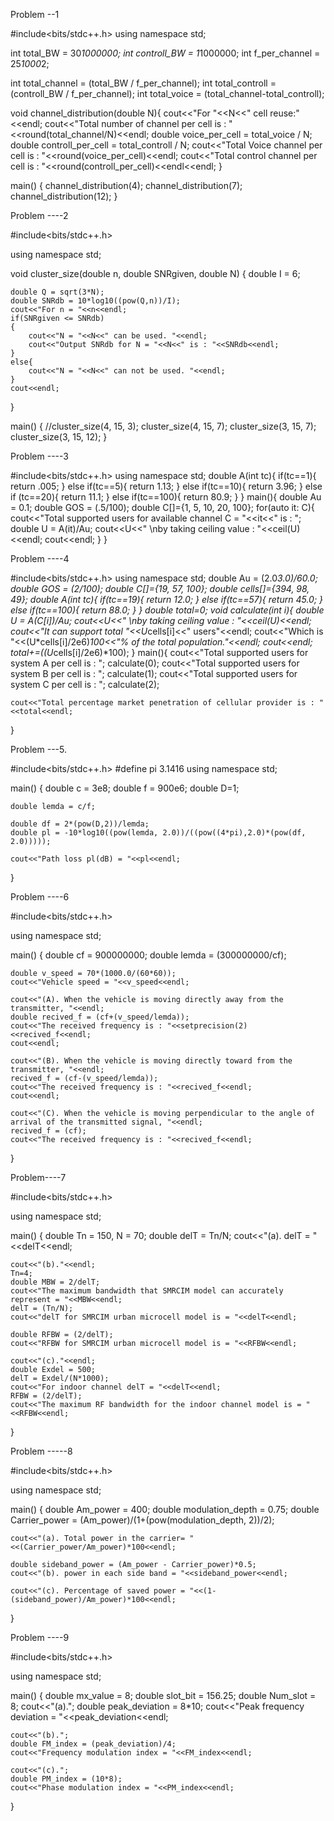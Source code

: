 Problem --1

#include<bits/stdc++.h>
using namespace std;

int total_BW = 30*1000000;
int controll_BW = 1*1000000;
int f_per_channel = 25*1000*2;

int total_channel = (total_BW / f_per_channel);
int total_controll = (controll_BW / f_per_channel);
int total_voice = (total_channel-total_controll);

void channel_distribution(double N){
    cout<<"For "<<N<<" cell reuse:"<<endl;
    cout<<"Total number of channel per cell is : "<<round(total_channel/N)<<endl;
    double voice_per_cell = total_voice / N;
    double controll_per_cell = total_controll / N;
    cout<<"Total Voice channel per cell is : "<<round(voice_per_cell)<<endl;
    cout<<"Total control channel per cell is : "<<round(controll_per_cell)<<endl<<endl;
}

main()
{
    channel_distribution(4);
    channel_distribution(7);
    channel_distribution(12);
}



Problem ----2


#include<bits/stdc++.h>

using namespace std;

void cluster_size(double n, double SNRgiven, double N)
{
    double I = 6;

    double Q = sqrt(3*N);
    double SNRdb = 10*log10((pow(Q,n))/I);
    cout<<"For n = "<<n<<endl;
    if(SNRgiven <= SNRdb)
    {
        cout<<"N = "<<N<<" can be used. "<<endl;
        cout<<"Output SNRdb for N = "<<N<<" is : "<<SNRdb<<endl;
    }
    else{
        cout<<"N = "<<N<<" can not be used. "<<endl;
    }
    cout<<endl;
}

main()
{
    //cluster_size(4, 15, 3);
    cluster_size(4, 15, 7);
    cluster_size(3, 15, 7);
    cluster_size(3, 15, 12);
}



Problem ----3



#include<bits/stdc++.h>
using namespace std;
double A(int tc){
    if(tc==1){
        return .005;
    }
    else if(tc==5){
        return 1.13;
    }
    else if(tc==10){
        return 3.96;
    }
    else if (tc==20){
        return 11.1;
    }
    else if(tc==100){
        return 80.9;
    }
}
main(){
    double Au = 0.1;
    double GOS = (.5/100);
    double C[]={1, 5, 10, 20, 100};
    for(auto it: C){
        cout<<"Total supported users for available channel C = "<<it<<" is : ";
        double U = A(it)/Au;
        cout<<U<<" \nby taking ceiling value : "<<ceil(U)<<endl;
        cout<<endl;
    }
}




Problem ----4



#include<bits/stdc++.h>
using namespace std;
double Au = (2.0*3.0)/60.0;
double GOS = (2/100);
double C[]={19, 57, 100};
double cells[]={394, 98, 49};
double A(int tc){
    if(tc==19){
        return 12.0;
    }
    else if(tc==57){
        return 45.0;
    }
    else if(tc==100){
        return 88.0;
    }
}
double total=0;
void calculate(int i){
    double U = A(C[i])/Au;
    cout<<U<<" \nby taking ceiling value : "<<ceil(U)<<endl;
    cout<<"It can support total "<<U*cells[i]<<" users"<<endl;
    cout<<"Which is "<<(U*cells[i]/2e6)*100<<"% of the total population."<<endl;
    cout<<endl;
    total+=((U*cells[i]/2e6)*100);
}
main(){
    cout<<"Total supported users for system A per cell is : ";
    calculate(0);
    cout<<"Total supported users for system B per cell is : ";
    calculate(1);
    cout<<"Total supported users for system C per cell is : ";
    calculate(2);

    cout<<"Total percentage market penetration of cellular provider is : "<<total<<endl;
}



Problem ---5.



#include<bits/stdc++.h>
#define pi 3.1416
using namespace std;

main()
{
    double c = 3e8;
    double f = 900e6;
    double D=1;

    double lemda = c/f;

    double df = 2*(pow(D,2))/lemda;
    double pl = -10*log10((pow(lemda, 2.0))/((pow((4*pi),2.0)*(pow(df, 2.0)))));

    cout<<"Path loss pl(dB) = "<<pl<<endl;

}



Problem ----6


#include<bits/stdc++.h>

using namespace std;

main()
{
    double cf = 900000000;
    double lemda = (300000000/cf);

    double v_speed = 70*(1000.0/(60*60));
    cout<<"Vehicle speed = "<<v_speed<<endl;

    cout<<"(A). When the vehicle is moving directly away from the transmitter, "<<endl;
    double recived_f = (cf+(v_speed/lemda));
    cout<<"The received frequency is : "<<setprecision(2)<<recived_f<<endl;
    cout<<endl;

    cout<<"(B). When the vehicle is moving directly toward from the transmitter, "<<endl;
    recived_f = (cf-(v_speed/lemda));
    cout<<"The received frequency is : "<<recived_f<<endl;
    cout<<endl;

    cout<<"(C). When the vehicle is moving perpendicular to the angle of arrival of the transmitted signal, "<<endl;
    recived_f = (cf);
    cout<<"The received frequency is : "<<recived_f<<endl;
}




Problem----7


#include<bits/stdc++.h>

using namespace std;


main()
{
    double Tn = 150, N = 70;
    double delT = Tn/N;
    cout<<"(a). delT = "<<delT<<endl;

    cout<<"(b)."<<endl;
    Tn=4;
    double MBW = 2/delT;
    cout<<"The maximum bandwidth that SMRCIM model can accurately represent = "<<MBW<<endl;
    delT = (Tn/N);
    cout<<"delT for SMRCIM urban microcell model is = "<<delT<<endl;

    double RFBW = (2/delT);
    cout<<"RFBW for SMRCIM urban microcell model is = "<<RFBW<<endl;

    cout<<"(c)."<<endl;
    double Exdel = 500;
    delT = Exdel/(N*1000);
    cout<<"For indoor channel delT = "<<delT<<endl;
    RFBW = (2/delT);
    cout<<"The maximum RF bandwidth for the indoor channel model is = "<<RFBW<<endl;
}




Problem -----8

#include<bits/stdc++.h>

using namespace std;

main()
{
    double Am_power = 400;
    double modulation_depth = 0.75;
    double Carrier_power = (Am_power)/(1+(pow(modulation_depth, 2))/2);

    cout<<"(a). Total power in the carrier= "<<(Carrier_power/Am_power)*100<<endl;

    double sideband_power = (Am_power - Carrier_power)*0.5;
    cout<<"(b). power in each side band = "<<sideband_power<<endl;

    cout<<"(c). Percentage of saved power = "<<(1-(sideband_power)/Am_power)*100<<endl;
}




Problem ----9

#include<bits/stdc++.h>

using namespace std;

main()
{
    double mx_value = 8;
    double slot_bit = 156.25;
    double Num_slot = 8;
    cout<<"(a).";
    double peak_deviation = 8*10;
    cout<<"Peak frequency deviation = "<<peak_deviation<<endl;

    cout<<"(b).";
    double FM_index = (peak_deviation)/4;
    cout<<"Frequency modulation index = "<<FM_index<<endl;

    cout<<"(c).";
    double PM_index = (10*8);
    cout<<"Phase modulation index = "<<PM_index<<endl;

}
